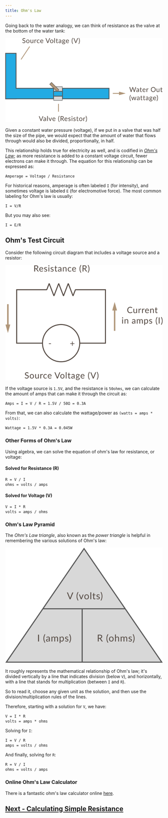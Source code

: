 ```yaml
---
title: Ohm's Law
---
```


Going back to the water analogy, we can think of resistance as the valve at the bottom of the water tank:

![](../Resistor_Valve.svg)

Given a constant water pressure (voltage), if we put in a valve that was half the size of the pipe, we would expect that the amount of water that flows through would also be divided, proportionally, in half.

This relationship holds true for electricity as well, and is codified in [_Ohm's Law_](https://en.wikipedia.org/wiki/Ohm%27s_law); as more resistance is added to a constant voltage circuit, fewer electrons can make it through. The equation for this relationship can be expressed as:

```
Amperage = Voltage / Resistance
```

For historical reasons, amperage is often labeled `I` (for intensity), and sometimes voltage is labeled `E` (for electromotive force).  The most common labeling for Ohm's law is usually:

```
I = V/R
```

But you may also see:

```
I = E/R
```

## Ohm's Test Circuit

Consider the following circuit diagram that includes a voltage source and a resistor:

![](../Ohms_Circuit.svg)

If the voltage source is `1.5V`, and the resistance is `50ohms`, we can calculate the amount of amps that can make it through the circuit as:

```
Amps = I = V / R = 1.5V / 50Ω = 0.3A
```

From that, we can also calculate the wattage/power as `(watts = amps * volts)`:

```
Wattage = 1.5V * 0.3A = 0.045W
```

### Other Forms of Ohm's Law

Using algebra, we can solve the equation of ohm's law for resistance, or voltage:

#### Solved for Resistance (R)

```
R = V / I
ohms = volts / amps
```

#### Solved for Voltage (V)

```
V = I * R
volts = amps / ohms
```

### Ohm's Law Pyramid

The _Ohm's Law triangle_, also known as the _power triangle_ is helpful in remembering the various solutions of Ohm's law:

![](../Ohms_Law_Pyramid.svg)

It roughly represents the mathematical relationship of Ohm's law; it's divided vertically by a line that indicates division (below `V`), and horizontally, with a line that stands for multiplication (between `I` and `R`).

So to read it, choose any given unit as the solution, and then use the division/multiplication rules of the lines.

Therefore, starting with a solution for `V`, we have:

```
V = I * R
volts = amps * ohms
```

Solving for `I`:

```
I = V / R
amps = volts / ohms
```

And finally, solving for `R`:

```
R = V / I
ohms = volts / amps
```

### Online Ohm's Law Calculator

There is a fantastic ohm's law calculator online [here](http://www.ohmslawcalculator.com/ohms-law-calculator).

## [Next - Calculating Simple Resistance](../Calculating_Resistance)

<br/>